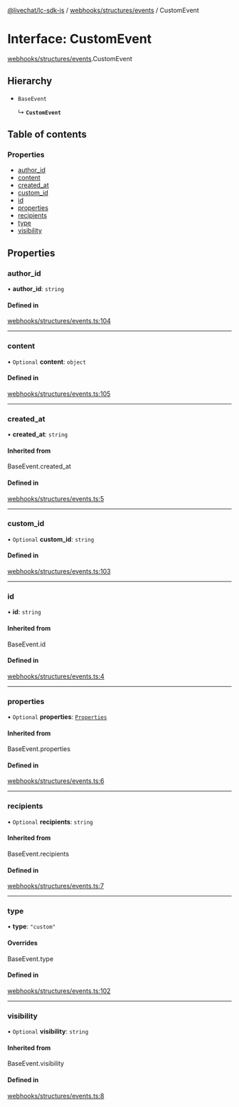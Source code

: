 [@livechat/lc-sdk-js](../README.md) / [webhooks/structures/events](../modules/webhooks_structures_events.md) / CustomEvent

# Interface: CustomEvent

[webhooks/structures/events](../modules/webhooks_structures_events.md).CustomEvent

## Hierarchy

- `BaseEvent`

  ↳ **`CustomEvent`**

## Table of contents

### Properties

- [author\_id](webhooks_structures_events.CustomEvent.md#author_id)
- [content](webhooks_structures_events.CustomEvent.md#content)
- [created\_at](webhooks_structures_events.CustomEvent.md#created_at)
- [custom\_id](webhooks_structures_events.CustomEvent.md#custom_id)
- [id](webhooks_structures_events.CustomEvent.md#id)
- [properties](webhooks_structures_events.CustomEvent.md#properties)
- [recipients](webhooks_structures_events.CustomEvent.md#recipients)
- [type](webhooks_structures_events.CustomEvent.md#type)
- [visibility](webhooks_structures_events.CustomEvent.md#visibility)

## Properties

### author\_id

• **author\_id**: `string`

#### Defined in

[webhooks/structures/events.ts:104](https://github.com/livechat/lc-sdk-js/blob/125a327/src/webhooks/structures/events.ts#L104)

___

### content

• `Optional` **content**: `object`

#### Defined in

[webhooks/structures/events.ts:105](https://github.com/livechat/lc-sdk-js/blob/125a327/src/webhooks/structures/events.ts#L105)

___

### created\_at

• **created\_at**: `string`

#### Inherited from

BaseEvent.created\_at

#### Defined in

[webhooks/structures/events.ts:5](https://github.com/livechat/lc-sdk-js/blob/125a327/src/webhooks/structures/events.ts#L5)

___

### custom\_id

• `Optional` **custom\_id**: `string`

#### Defined in

[webhooks/structures/events.ts:103](https://github.com/livechat/lc-sdk-js/blob/125a327/src/webhooks/structures/events.ts#L103)

___

### id

• **id**: `string`

#### Inherited from

BaseEvent.id

#### Defined in

[webhooks/structures/events.ts:4](https://github.com/livechat/lc-sdk-js/blob/125a327/src/webhooks/structures/events.ts#L4)

___

### properties

• `Optional` **properties**: [`Properties`](webhooks_structures_structures.Properties.md)

#### Inherited from

BaseEvent.properties

#### Defined in

[webhooks/structures/events.ts:6](https://github.com/livechat/lc-sdk-js/blob/125a327/src/webhooks/structures/events.ts#L6)

___

### recipients

• `Optional` **recipients**: `string`

#### Inherited from

BaseEvent.recipients

#### Defined in

[webhooks/structures/events.ts:7](https://github.com/livechat/lc-sdk-js/blob/125a327/src/webhooks/structures/events.ts#L7)

___

### type

• **type**: ``"custom"``

#### Overrides

BaseEvent.type

#### Defined in

[webhooks/structures/events.ts:102](https://github.com/livechat/lc-sdk-js/blob/125a327/src/webhooks/structures/events.ts#L102)

___

### visibility

• `Optional` **visibility**: `string`

#### Inherited from

BaseEvent.visibility

#### Defined in

[webhooks/structures/events.ts:8](https://github.com/livechat/lc-sdk-js/blob/125a327/src/webhooks/structures/events.ts#L8)
